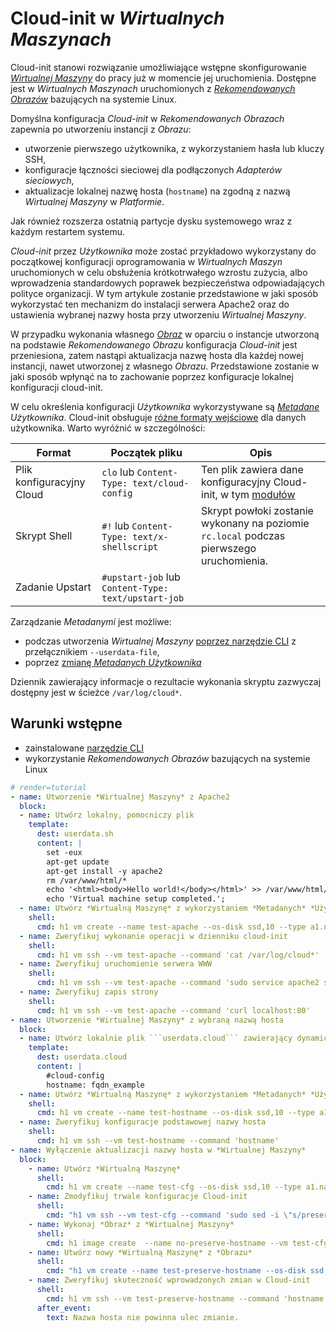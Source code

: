 # Cloud-init w *Wirtualnych Maszynach*

Cloud-init stanowi rozwiązanie umożliwiające wstępne skonfigurowanie *[Wirtualnej Maszyny](/resource/compute/virtual-machine.md)* do pracy już w momencie jej uruchomienia. Dostępne jest w *Wirtualnych Maszynach* uruchomionych z *[Rekomendowanych Obrazów](/platform/recommended-images.md)* bazujących na systemie Linux.

Domyślna konfiguracja *Cloud-init* w *Rekomendowanych Obrazach* zapewnia po utworzeniu instancji z *Obrazu*:

* utworzenie pierwszego użytkownika, z wykorzystaniem hasła lub kluczy SSH,
* konfiguracje łączności sieciowej dla podłączonych *Adapterów sieciowych*,
* aktualizacje lokalnej nazwę hosta (```hostname```) na zgodną z nazwą *Wirtualnej Maszyny* w *Platformie*.

Jak również rozszerza ostatnią partycje dysku systemowego wraz z każdym restartem systemu.

*Cloud-init* przez *Użytkownika* może zostać przykładowo wykorzystany do początkowej konfiguracji oprogramowania w *Wirtualnych Maszyn* uruchomionych w celu obsłużenia krótkotrwałego wzrostu zużycia, albo wprowadzenia standardowych poprawek bezpieczeństwa odpowiadających polityce organizacji. W tym artykule zostanie przedstawione w jaki sposób wykorzystać ten mechanizm do instalacji serwera Apache2 oraz do ustawienia wybranej nazwy hosta przy utworzeniu *Wirtualnej Maszyny*.

W przypadku wykonania własnego *[Obraz](/resource/storage/image.md)* w oparciu o instancje utworzoną na podstawie *Rekomendowanego Obrazu* konfiguracja *Cloud-init* jest przeniesiona, zatem nastąpi aktualizacja nazwę hosta dla każdej nowej instancji, nawet utworzonej z własnego *Obrazu*. Przedstawione zostanie w jaki sposób wpłynąć na to zachowanie poprzez konfiguracje lokalnej konfiguracji cloud-init. 

W celu określenia konfiguracji *Użytkownika* wykorzystywane są *[Metadane](/resource/compute/virtual-machine.md#metadane)* *Użytkownika*. Cloud-init obsługuje [różne formaty wejściowe](https://cloudinit.readthedocs.io/en/latest/topics/format.html#user-data-formats) dla danych użytkownika. Warto wyróżnić w szczególności:

Format                    | Początek pliku                                                | Opis
------------------------- | ------------------------------------------------------------- | ---
Plik konfiguracyjny Cloud | ```clo``` lub ```Content-Type: text/cloud-config``` |	Ten plik zawiera dane konfiguracyjny Cloud-init, w tym [modułów](https://cloudinit.readthedocs.io/en/latest/topics/modules.html)
Skrypt Shell              |	```#!``` lub ```Content-Type: text/x-shellscript```           | Skrypt powłoki zostanie wykonany na poziomie ```rc.local``` podczas pierwszego uruchomienia.
Zadanie Upstart           | ```#upstart-job``` lub ```Content-Type: text/upstart-job```

Zarządzanie *Metadanymi* jest możliwe:

- podczas utworzenia *Wirtualnej Maszyny* [poprzez narzędzie CLI](/h1-cli/vm.md) z przełącznikiem ```--userdata-file```,
- poprzez [zmianę *Metadanych* *Użytkownika*](/guide/compute/virtual-machine/usermetadata-change.md)

Dziennik zawierający informacje o rezultacie wykonania skryptu zazwyczaj dostępny jest w ścieżce ```/var/log/cloud*```.

## Warunki wstępne

* zainstalowane [narzędzie CLI](/h1-cli/index.md)
* wykorzystanie *Rekomendowanych Obrazów* bazujących na systemie Linux

<!--
Utwórz lokalnie plik ```userdata.sh``` zawierający skrypt instalacyjny:

```#!/bin/bash
set -eux
apt-get update
apt-get install -y apache2
rm /var/www/html/*
echo '<html><body>Hello world!</body></html>' >> /var/www/html/index.html
echo 'Virtual machine setup completed.';
```

Utwórz *Wirtualną Maszynę* z wykorzystaniem *Metadanych* *Użytkownika* z pliku ```userdata.sh``:

```bash
h1 vm create --name test-apache --os-disk ssd,10 --type a1.nano --image ubuntu --ssh my-ssh --userdata-file ./userdata.sh
```

Zweryfikuj wykonanie operacji w dzienniku ```cloud-init```:

```bash
h1 vm ssh --vm test-apache --command 'cat /var/log/cloud*'
```

Zweryfikuj uruchomienie serwera WWW:

```bash
h1 vm ssh --vm test-apache --command 'sudo service apache2 status'
```

Zweryfikuj zapis strony:

```bash
h1 vm ssh --vm test-apache --command 'curl localhost:80'
```
-->

```yaml
# render=tutorial
- name: Utworzenie *Wirtualnej Maszyny* z Apache2
  block:
  - name: Utwórz lokalny, pomocniczy plik
    template:
      dest: userdata.sh
      content: |
        set -eux
        apt-get update
        apt-get install -y apache2
        rm /var/www/html/*
        echo '<html><body>Hello world!</body></html>' >> /var/www/html/index.html
        echo 'Virtual machine setup completed.';
  - name: Utwórz *Wirtualną Maszynę* z wykorzystaniem *Metadanych* *Użytkownika* z pliku ```userdata.sh```
    shell:
      cmd: h1 vm create --name test-apache --os-disk ssd,10 --type a1.nano --image ubuntu --ssh my-ssh --userdata-file ./userdata.sh
  - name: Zweryfikuj wykonanie operacji w dzienniku cloud-init
    shell:
      cmd: h1 vm ssh --vm test-apache --command 'cat /var/log/cloud*'
  - name: Zweryfikuj uruchomienie serwera WWW
    shell: 
      cmd: h1 vm ssh --vm test-apache --command 'sudo service apache2 status'
  - name: Zweryfikuj zapis strony
    shell:
      cmd: h1 vm ssh --vm test-apache --command 'curl localhost:80'
- name: Utworzenie *Wirtualnej Maszyny* z wybraną nazwą hosta
  block:
  - name: Utwórz lokalnie plik ```userdata.cloud``` zawierający dynamiczną konfiguracje Cloud-init
    template: 
      dest: userdata.cloud
      content: |
        #cloud-config
        hostname: fqdn_example
  - name: Utwórz *Wirtualną Maszynę* z wykorzystaniem *Metadanych* *Użytkownika* z pliku ```userdata.sh```
    shell:
      cmd: h1 vm create --name test-hostname --os-disk ssd,10 --type a1.nano --image ubuntu --ssh my-ssh --userdata-file ./userdata.cloud
  - name: Zweryfikuj konfiguracje podstawowej nazwy hosta
    shell:
      cmd: h1 vm ssh --vm test-hostname --command 'hostname'
- name: Wyłączenie aktualizacji nazwy hosta w *Wirtualnej Maszyny*
  block: 
    - name: Utwórz *Wirtualną Maszynę*
      shell:
        cmd: h1 vm create --name test-cfg --os-disk ssd,10 --type a1.nano --image ubuntu --ssh my-ssh
    - name: Zmodyfikuj trwale konfiguracje Cloud-init
      shell:
        cmd: "h1 vm ssh --vm test-cfg --command 'sudo sed -i \"s/preserve_hostname: .*/preserve_hostname: true/g\" /etc/cloud/cloud.cfg'"
    - name: Wykonaj *Obraz* z *Wirtualnej Maszyny*
      shell:
        cmd: h1 image create  --name no-preserve-hostname --vm test-cfg
    - name: Utwórz nowy *Wirtualną Maszynę* z *Obrazu*
      shell:
        cmd: "h1 vm create --name test-preserve-hostname --os-disk ssd,10 --type a1.nano --image no-preserve-hostname --ssh my-ssh"
    - name: Zweryfikuj skuteczność wprowadzonych zmian w Cloud-init
      shell:
        cmd: h1 vm ssh --vm test-preserve-hostname --command 'hostname'
      after_event:
        text: Nazwa hosta nie powinna ulec zmianie.
```
